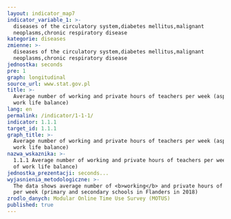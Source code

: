 ```yaml
---
layout: indicator_map7
indicator_variable_1: >-
  diseases of the circulatory system,diabetes mellitus,malignant
  neoplasms,chronic respiratory disease
kategorie: diseases
zmienne: >-
  diseases of the circulatory system,diabetes mellitus,malignant
  neoplasms,chronic respiratory disease
jednostka: seconds
pre: 1
graph: longitudinal
source_url: www.stat.gov.pl
title: >-
  Average number of working and private hours of teachers per week (aspect of
  work life balance)
lang: en
permalink: /indicator/1-1-1/
indicator: 1.1.1
target_id: 1.1.1
graph_title: >-
  Average number of working and private hours of teachers per week (aspect of
  work life balance)
nazwa_wskaznika: >-
  1.1.1 Average number of working and private hours of teachers per week (aspect
  of work life balance)
jednostka_prezentacji: seconds...
wyjasnienia_metodologiczne: >-
  The data shows average number of <b>working</b> and private hours of teachers
  per week (primary and secondary schools in Flanders in 2018)
zrodlo_danych: Modular Online Time Use Survey (MOTUS)
published: true
---
```


